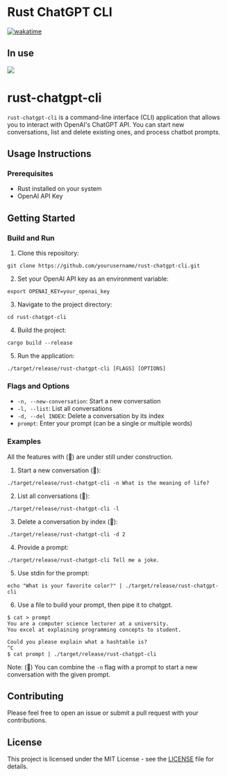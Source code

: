 # Rust ChatGPT CLI
[![wakatime](https://wakatime.com/badge/user/e5cdae17-ff21-447b-88c4-dbcea5d0baa2/project/f638802e-44ec-46d5-91ce-e2a224a67f0a.svg)](https://wakatime.com/badge/user/e5cdae17-ff21-447b-88c4-dbcea5d0baa2/project/f638802e-44ec-46d5-91ce-e2a224a67f0a)

## In use

[<img src="https://i.ytimg.com/vi/d-WKDH4-6sI/maxresdefault.jpg">](https://www.youtube.com/watch?v=d-WKDH4-6sI "Script Output")

# rust-chatgpt-cli

`rust-chatgpt-cli` is a command-line interface (CLI) application that allows you to interact with OpenAI's ChatGPT API. You can start new conversations, list and delete existing ones, and process chatbot prompts.

## Usage Instructions

### Prerequisites

- Rust installed on your system
- OpenAI API Key

## Getting Started

### Build and Run

1. Clone this repository:
```
git clone https://github.com/yourusername/rust-chatgpt-cli.git
```

2. Set your OpenAI API key as an environment variable:
```shell
export OPENAI_KEY=your_openai_key
```

3. Navigate to the project directory:
```
cd rust-chatgpt-cli
```

4. Build the project:
```
cargo build --release
```

5. Run the application:
```
./target/release/rust-chatgpt-cli [FLAGS] [OPTIONS]
```

### Flags and Options

- `-n, --new-conversation`: Start a new conversation
- `-l, --list`: List all conversations
- `-d, --del INDEX`: Delete a conversation by its index
- `prompt`: Enter your prompt (can be a single or multiple words)

### Examples

All the features with (🚧) are under still under construction.

1. Start a new conversation (🚧):
```
./target/release/rust-chatgpt-cli -n What is the meaning of life?
```

2. List all conversations (🚧):
```
./target/release/rust-chatgpt-cli -l
```

3. Delete a conversation by index (🚧):
```
./target/release/rust-chatgpt-cli -d 2
```

4. Provide a prompt:
```
./target/release/rust-chatgpt-cli Tell me a joke.
```

5. Use stdin for the prompt:
```
echo "What is your favorite color?" | ./target/release/rust-chatgpt-cli
```

6. Use a file to build your prompt, then pipe it to chatgpt.
```shell
$ cat > prompt
You are a computer science lecturer at a university.
You excel at explaining programming concepts to student.

Could you please explain what a hashtable is?
^C
$ cat prompt | ./target/release/rust-chatgpt-cli
```

Note: (🚧) You can combine the `-n` flag with a prompt to start a new conversation with the given prompt.

## Contributing

Please feel free to open an issue or submit a pull request with your contributions.

## License

This project is licensed under the MIT License - see the [LICENSE](LICENSE) file for details.
